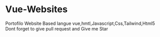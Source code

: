 # Vue-Websites

Portofilo Website Based langue vue,hmtl,Javascript,Css,Tailwind,Html5
Dont forget to give pull request and Give me Star
